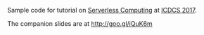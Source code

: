 Sample code for tutorial on [Serverless Computing](http://icdcs2017.gatech.edu/tutorials/#tutorial1) at [ICDCS 2017](http://icdcs2017.gatech.edu/).

The companion slides are at http://goo.gl/iQuK6m
